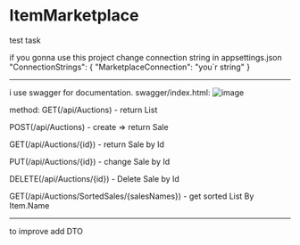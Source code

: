 # ItemMarketplace
test task


if you gonna use this project change connection string in appsettings.json
  "ConnectionStrings": {
    "MarketplaceConnection": "you`r string"
  }

*******************************

i use swagger for documentation.
swagger/index.html:
![image](https://user-images.githubusercontent.com/108452138/193470455-2588d01d-c514-4aae-99df-006cfea59422.png)

method: 
GET(/api/Auctions) - return List<sale>

POST(/api/Auctions) - create => return Sale

GET(/api/Auctions/{id}) - return Sale by Id

PUT(/api/Auctions/{id}) - change Sale by Id

DELETE(/api/Auctions/{id}) - Delete Sale by Id

GET(/api/Auctions/SortedSales/{salesNames}) - get sorted List<Sale> By Item.Name

*******************************

to improve add DTO
